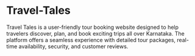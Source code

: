 # Travel-Tales
Travel Tales is a user-friendly tour booking website designed to help travelers discover, plan, and book exciting trips all over Karnataka. The platform offers a seamless experience with detailed tour packages, real-time availability, security, and customer reviews.
